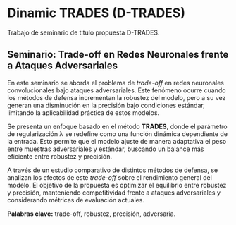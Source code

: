 # Dinamic TRADES (D-TRADES)
Trabajo de seminario de titulo propuesta D-TRADES.
<h2>Seminario: Trade-off en Redes Neuronales frente a Ataques Adversariales</h2>

<p>
En este seminario se aborda el problema de <em>trade-off</em> en redes neuronales convolucionales bajo ataques adversariales. Este fenómeno ocurre cuando los métodos de defensa incrementan la robustez del modelo, pero a su vez generan una disminución en la precisión bajo condiciones estándar, limitando la aplicabilidad práctica de estos modelos.
</p>

<p>
Se presenta un enfoque basado en el método <strong>TRADES</strong>, donde el parámetro de regularización λ se redefine como una función dinámica dependiente de la entrada. Esto permite que el modelo ajuste de manera adaptativa el peso entre muestras adversariales y estándar, buscando un balance más eficiente entre robustez y precisión.
</p>

<p>
A través de un estudio comparativo de distintos métodos de defensa, se analizan los efectos de este <em>trade-off</em> sobre el rendimiento general del modelo. El objetivo de la propuesta es optimizar el equilibrio entre robustez y precisión, manteniendo competitividad frente a ataques adversariales y considerando métricas de evaluación actuales.
</p>

<p><strong>Palabras clave:</strong> trade-off, robustez, precisión, adversaria.</p>
